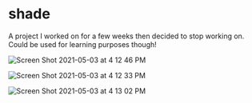 # shade

A project I worked on for a few weeks then decided to stop working on. Could be used for learning purposes though!

![Screen Shot 2021-05-03 at 4 12 46 PM](https://user-images.githubusercontent.com/6269590/116944463-66e7c000-ac2a-11eb-8d8c-eb1ac37b9bf7.png)

![Screen Shot 2021-05-03 at 4 12 33 PM](https://user-images.githubusercontent.com/6269590/116944443-5f281b80-ac2a-11eb-890d-e21b4dbdef08.png)

![Screen Shot 2021-05-03 at 4 13 02 PM](https://user-images.githubusercontent.com/6269590/116944483-7109be80-ac2a-11eb-89db-24653cf717fb.png)
